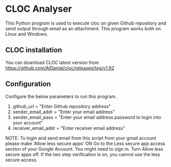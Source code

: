 # CLOC Analyser
This Python program is used to execute cloc on given Github repository and send output through email as an attachment. 
This program works both on Linux and Windows.

CLOC installation
-----------------
You can download CLOC latest version from https://github.com/AlDanial/cloc/releases/tag/v1.92

Configuration
-------------
Configure the below parameters to run this program.
1. github_url = "Enter Github repository address"
2. sender_email_addr = "Enter your email address" 
3. sender_email_pass = "Enter your email address password to login into your account"
4. receiver_email_addr = "Enter receiver email address"

NOTE: To login and send email from this script from your gmail account please make 'Allow less secure apps' ON
Go to the Less secure app access section of your Google Account. You might need to sign in.
Turn Allow less secure apps off.
If the two step verification is on, you cannot use the less secure access.
